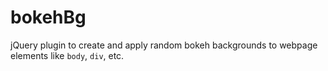 bokehBg
=======

jQuery plugin to create and apply random bokeh backgrounds to webpage elements like `body`, `div`, etc.
